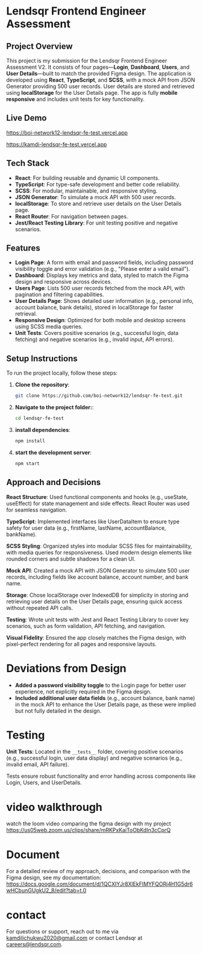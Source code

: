 # Lendsqr Frontend Engineer Assessment

## Project Overview
This project is my submission for the Lendsqr Frontend Engineer Assessment V2. It consists of four pages—**Login**, **Dashboard**, **Users**, and **User Details**—built to match the provided Figma design. The application is developed using **React**, **TypeScript**, and **SCSS**, with a mock API from JSON Generator providing 500 user records. User details are stored and retrieved using **localStorage** for the User Details page. The app is fully **mobile responsive** and includes unit tests for key functionality.

## Live Demo
 https://boi-network12-lendsqr-fe-test.vercel.app

https://kamdi-lendsqr-fe-test.vercel.app



## Tech Stack
- **React**: For building reusable and dynamic UI components.
- **TypeScript**: For type-safe development and better code reliability.
- **SCSS**: For modular, maintainable, and responsive styling.
- **JSON Generator**: To simulate a mock API with 500 user records.
- **localStorage**: To store and retrieve user details on the User Details page.
- **React Router**: For navigation between pages.
- **Jest/React Testing Library**: For unit testing positive and negative scenarios.

## Features
- **Login Page**: A form with email and password fields, including password visibility toggle and error validation (e.g., "Please enter a valid email").
- **Dashboard**: Displays key metrics and data, styled to match the Figma design and responsive across devices.
- **Users Page**: Lists 500 user records fetched from the mock API, with pagination and filtering capabilities.
- **User Details Page**: Shows detailed user information (e.g., personal info, account balance, bank details), stored in localStorage for faster retrieval.
- **Responsive Design**: Optimized for both mobile and desktop screens using SCSS media queries.
- **Unit Tests**: Covers positive scenarios (e.g., successful login, data fetching) and negative scenarios (e.g., invalid input, API errors).

## Setup Instructions
To run the project locally, follow these steps:

1. **Clone the repository**:
   ```bash
   git clone https://github.com/boi-network12/lendsqr-fe-test.git
   ```

2. **Navigate to the project folder:**:
   ```bash
   cd lendsqr-fe-test
   ```

3. **install dependencies**: 
   ```bash
   npm install
   ```

4. **start the development server**:
   ```bash
   npm start
   ```

##  Approach and Decisions

**React Structure**: Used functional components and hooks (e.g., useState, useEffect) for state management and side effects. React Router was used for seamless navigation.

**TypeScript**: Implemented interfaces like UserDataItem to ensure type safety for user data (e.g., firstName, lastName, accountBalance, bankName).

**SCSS Styling**: Organized styles into modular SCSS files for maintainability, with media queries for responsiveness. Used modern design elements like rounded corners and subtle shadows for a clean UI.

**Mock API**: Created a mock API with JSON Generator to simulate 500 user records, including fields like account balance, account number, and bank name.

**Storage**: Chose localStorage over IndexedDB for simplicity in storing and retrieving user details on the User Details page, ensuring quick access without repeated API calls.

**Testing**: Wrote unit tests with Jest and React Testing Library to cover key scenarios, such as form validation, API fetching, and navigation.

**Visual Fidelity**: Ensured the app closely matches the Figma design, with pixel-perfect rendering for all pages and responsive layouts.

# Deviations from Design

- **Added a password visibility toggle** to the Login page for better user experience, not explicitly required in the Figma design.
- **Included additional user data fields** (e.g., account balance, bank name) in the mock API to enhance the User Details page, as these were implied but not fully detailed in the design.

# Testing

**Unit Tests**: Located in the `__tests__` folder, covering positive scenarios (e.g., successful login, user data display) and negative scenarios (e.g., invalid email, API failure).

Tests ensure robust functionality and error handling across components like Login, Users, and UserDetails.

# video walkthrough

watch the loom video comparing the figma design with my project https://us05web.zoom.us/clips/share/mRKPxKaiToObKdIn3cCprQ

# Document
For a detailed review of my approach, decisions, and comparison with the Figma design, see my documentation: https://docs.google.com/document/d/1QCXIYJr8XlEkFIMYFQORj4H1G5dr6wHCbunGUgkU2_8/edit?tab=t.0

# contact
For questions or support, reach out to me via kamdilichukwu2020@gmail.com  or contact Lendsqr at careers@lendsqr.com.

